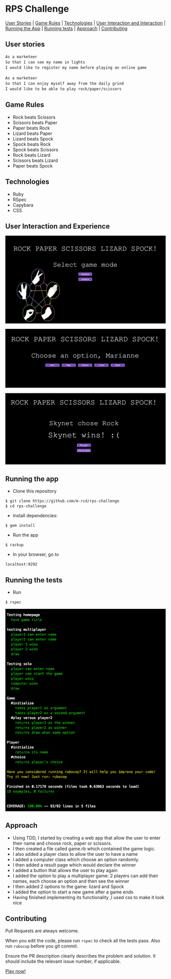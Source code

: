 # RPS Challenge

[User Stories](#user-stories) | [Game Rules](#rules) | [Technologies](#technologies) | [User Interaction and Interaction](#experience) | [Running the App](#running-app) | [Running tests](#tests) | [Approach](#approach) | [Contributing](#contributing)

<a name="user-stories">User stories</a>
----

```sh
As a marketeer
So that I can see my name in lights
I would like to register my name before playing an online game

As a marketeer
So that I can enjoy myself away from the daily grind
I would like to be able to play rock/paper/scissors
```

<a name="rules">Game Rules</a>
---

- Rock beats Scissors
- Scissors beats Paper
- Paper beats Rock
- Lizard beats Paper
- Lizard beats Spock
- Spock beats Rock
- Spock beats Scissors
- Rock beats Lizard
- Scissors beats Lizard
- Paper beats Spock

<a name="technologies"> Technologies</a>
---

- Ruby
- RSpec
- Capybara
- CSS

<a name="experience"> User Interaction and Experience</a>
---

![1](./assets/1.png)

![2](./assets/2.png)

![3](./assets/3.png)

<a name="running-app"> Running the app</a>
---

- Clone this repository
```
$ git clone https://github.com/m-rcd/rps-challenge
$ cd rps-challenge
```
- Install dependencies:
```
$ gem install
```
- Run the app
```
$ rackup
```
- In your browser, go to
```
localhost:9292
```

<a name="tests">Running the tests</a>
---
- Run
```
$ rspec
```

![test](./assets/test.png)

<a name="approach">Approach</a>
---

- Using TDD, I started by creating a web app that allow the user to enter their name and choose rock, paper or scissors.
- I then created a file called game.rb which contained the game logic.
- I also added a player class to allow the user to have a name
- I added a computer class which choose an option randomly.
- I then added a result page which would declare the winner
- I added a button that allows the user to play again
- I added the option to play a multiplayer game: 2 players can add their names, each choose an option and then see the winner
- I then added 2 options to the game: lizard and Spock
- I added the option to start a new game after a game ends
- Having finished implementing its functionality ,I used css to make it look nice

<a name="contributing"> Contributing</a>
---

Pull Requests are always welcome.

When you edit the code, please run `rspec` to check all the tests pass. Also run `rubocop` before you git commit.

Ensure the PR description clearly describes the problem and solution. It should include the relevant issue number, if applicable.


[Play now!](https://stark-journey-20582.herokuapp.com/)
